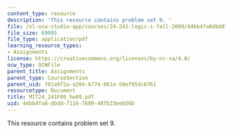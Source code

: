 ```yaml
---
content_type: resource
description: 'This resource contains problem set 9. '
file: /ol-ocw-studio-app/courses/24-241-logic-i-fall-2009/44bb4fa8dbdd7116760948fb23eeb56b_MIT24_241F09_hw09.pdf
file_size: 69995
file_type: application/pdf
learning_resource_types:
- Assignments
license: https://creativecommons.org/licenses/by-nc-sa/4.0/
ocw_type: OCWFile
parent_title: Assignments
parent_type: CourseSection
parent_uid: 781a9f2a-a204-6774-061e-50ef95dc6761
resourcetype: Document
title: MIT24_241F09_hw09.pdf
uid: 44bb4fa8-dbdd-7116-7609-48fb23eeb56b
---
```

This resource contains problem set 9. 